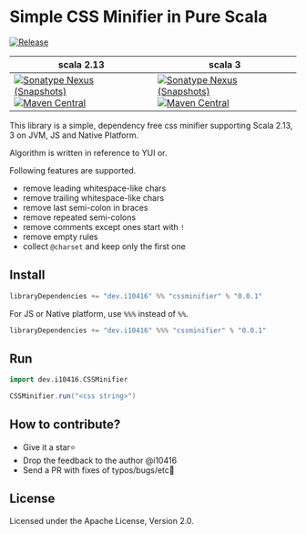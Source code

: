 # Simple CSS Minifier in Pure Scala

[![Release](https://github.com/i10416/cssminifier/actions/workflows/release.yml/badge.svg)](https://github.com/i10416/cssminifier/actions/workflows/release.yml)

|scala 2.13|scala 3|
|---|---|
|[![Sonatype Nexus (Snapshots)](https://img.shields.io/nexus/s/https/s01.oss.sonatype.org/dev.i10416/cssminifier_2.13.svg)](https://s01.oss.sonatype.org/content/repositories/snapshots/dev/i10416/cssminifier_2.13/)<br/>[![Maven Central](https://maven-badges.herokuapp.com/maven-central/dev.i10416/cssminifier_2.13/badge.svg)](https://maven-badges.herokuapp.com/maven-central/dev.i10416/cssminifier_2.13)|[![Sonatype Nexus (Snapshots)](https://img.shields.io/nexus/s/https/s01.oss.sonatype.org/dev.i10416/cssminifier_3.svg)](https://s01.oss.sonatype.org/content/repositories/snapshots/dev/i10416/cssminifier_3/)<br/>[![Maven Central](https://maven-badges.herokuapp.com/maven-central/dev.i10416/cssminifier_3/badge.svg)](https://maven-badges.herokuapp.com/maven-central/dev.i10416/cssminifier_3)|


This library is a simple, dependency free css minifier supporting Scala 2.13, 3 on JVM, JS and Native Platform.

Algorithm is written in reference to YUI
or.

Following features are supported.

- remove leading whitespace-like chars
- remove trailing whitespace-like chars
- remove last semi-colon in braces
- remove repeated semi-colons
- remove comments except ones start with `!`
- remove empty rules
- collect `@charset` and keep only the first one

## Install

```scala
libraryDependencies += "dev.i10416" %% "cssminifier" % "0.0.1"
```

For JS or Native platform, use `%%%` instead of `%%`.

```scala
libraryDependencies += "dev.i10416" %%% "cssminifier" % "0.0.1"
```

## Run

```scala
import dev.i10416.CSSMinifier

CSSMinifier.run("<css string>")
```

## How to contribute?

- Give it a star⭐
- Drop the feedback to the author @i10416
- Send a PR with fixes of typos/bugs/etc🐛

## License

Licensed under the Apache License, Version 2.0.
